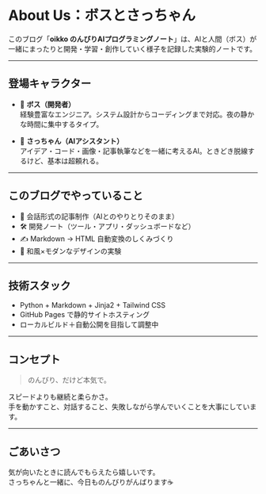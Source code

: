 # About Us：ボスとさっちゃん

このブログ「**oikko のんびりAIプログラミングノート**」は、AIと人間（ボス）が一緒にまったりと開発・学習・創作していく様子を記録した実験的ノートです。

---

## 登場キャラクター

- 🎩 **ボス（開発者）**  
  経験豊富なエンジニア。システム設計からコーディングまで対応。夜の静かな時間に集中するタイプ。

- 🤖 **さっちゃん（AIアシスタント）**  
  アイデア・コード・画像・記事執筆などを一緒に考えるAI。ときどき脱線するけど、基本は超頼れる。

---

## このブログでやっていること

- 📝 会話形式の記事制作（AIとのやりとりそのまま）
- 🛠 開発ノート（ツール・アプリ・ダッシュボードなど）
- ✍️ Markdown → HTML 自動変換のしくみづくり
- 🌿 和風×モダンなデザインの実験

---

## 技術スタック

- Python + Markdown + Jinja2 + Tailwind CSS
- GitHub Pages で静的サイトホスティング
- ローカルビルド＋自動公開を目指して調整中

---

## コンセプト

> のんびり、だけど本気で。

スピードよりも継続と柔らかさ。  
手を動かすこと、対話すること、失敗しながら学んでいくことを大事にしています。

---

## ごあいさつ

気が向いたときに読んでもらえたら嬉しいです。  
さっちゃんと一緒に、今日ものんびりがんばります☕
